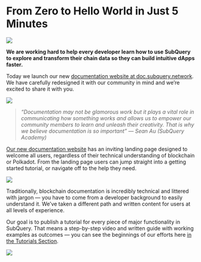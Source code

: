 # From Zero to Hello World in Just 5 Minutes

![](https://miro.medium.com/max/1400/1*g51P_PPoseNqEfCBgvpXXA.png)

**We are working hard to help every developer learn how to use SubQuery to explore and transform their chain data so they can build intuitive dApps faster.**

Today we launch our new [documentation website at doc.subquery.network](https://doc.subquery.network/). We have carefully redesigned it with our community in mind and we’re excited to share it with you.

![](https://miro.medium.com/max/1200/1*snyFSjyQ9q116bmIcaVfsQ.gif)

> _“_Documentation may not be glamorous work but it plays a vital role in communicating how something works and allows us to empower our community members to learn and unleash their creativity. That is why we believe documentation is so important_” — Sean Au (SubQuery Academy)_

[Our new documentation website](https://doc.subquery.network/) has an inviting landing page designed to welcome all users, regardless of their technical understanding of blockchain or Polkadot. From the landing page users can jump straight into a getting started tutorial, or navigate off to the help they need.


![](https://miro.medium.com/max/1400/1*obZau98aya3Ohtc43DAuEw.png)

Traditionally, blockchain documentation is incredibly technical and littered with jargon — you have to come from a developer background to easily understand it. We’ve taken a different path and written content for users at all levels of experience.

Our goal is to publish a tutorial for every piece of major functionality in SubQuery. That means a step-by-step video and written guide with working examples as outcomes — you can see the beginnings of our efforts here [in the Tutorials Section](https://doc.subquery.network/tutorials_examples/howto.html).

![](https://miro.medium.com/max/1200/1*nxy4aDTaQ0EMGudm0QW09g.gif)